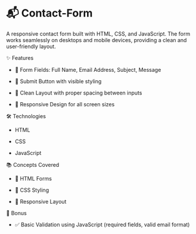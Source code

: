 # 📬 Contact-Form
A responsive contact form built with HTML, CSS, and JavaScript. The form works seamlessly on desktops and mobile devices, providing a clean and user-friendly layout.

✨ Features

- 📝 Form Fields: Full Name, Email Address, Subject, Message

- 🔘 Submit Button with visible styling

- 🎨 Clean Layout with proper spacing between inputs

- 📱 Responsive Design for all screen sizes

🛠️ Technologies

- HTML

- CSS

- JavaScript

📚 Concepts Covered

- 🧩 HTML Forms

- 🎨 CSS Styling

- 📐 Responsive Layout

🎁 Bonus

- ✅ Basic Validation using JavaScript (required fields, valid email format)
